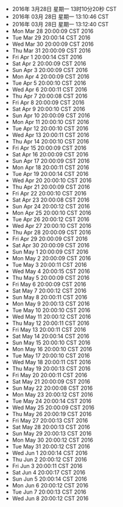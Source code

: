 - 2016年 3月28日 星期一 13时10分20秒 CST
- 2016年 03月 28日 星期一 13:10:46 CST
- 2016年 03月 28日 星期一 13:12:40 CST
- Mon Mar 28 20:00:09 CST 2016
- Tue Mar 29 20:00:14 CST 2016
- Wed Mar 30 20:00:09 CST 2016
- Thu Mar 31 20:00:09 CST 2016
- Fri Apr 1 20:00:14 CST 2016
- Sat Apr 2 20:00:09 CST 2016
- Sun Apr 3 20:00:09 CST 2016
- Mon Apr 4 20:00:09 CST 2016
- Tue Apr 5 20:00:10 CST 2016
- Wed Apr 6 20:00:11 CST 2016
- Thu Apr 7 20:00:08 CST 2016
- Fri Apr 8 20:00:09 CST 2016
- Sat Apr 9 20:00:10 CST 2016
- Sun Apr 10 20:00:09 CST 2016
- Mon Apr 11 20:00:10 CST 2016
- Tue Apr 12 20:00:10 CST 2016
- Wed Apr 13 20:00:11 CST 2016
- Thu Apr 14 20:00:10 CST 2016
- Fri Apr 15 20:00:09 CST 2016
- Sat Apr 16 20:00:09 CST 2016
- Sun Apr 17 20:00:09 CST 2016
- Mon Apr 18 20:00:11 CST 2016
- Tue Apr 19 20:00:14 CST 2016
- Wed Apr 20 20:00:10 CST 2016
- Thu Apr 21 20:00:09 CST 2016
- Fri Apr 22 20:00:10 CST 2016
- Sat Apr 23 20:00:08 CST 2016
- Sun Apr 24 20:00:12 CST 2016
- Mon Apr 25 20:00:10 CST 2016
- Tue Apr 26 20:00:12 CST 2016
- Wed Apr 27 20:00:10 CST 2016
- Thu Apr 28 20:00:09 CST 2016
- Fri Apr 29 20:00:09 CST 2016
- Sat Apr 30 20:00:09 CST 2016
- Sun May 1 20:00:09 CST 2016
- Mon May 2 20:00:09 CST 2016
- Tue May 3 20:00:11 CST 2016
- Wed May 4 20:00:15 CST 2016
- Thu May 5 20:00:09 CST 2016
- Fri May 6 20:00:09 CST 2016
- Sat May 7 20:00:12 CST 2016
- Sun May 8 20:00:11 CST 2016
- Mon May 9 20:00:13 CST 2016
- Tue May 10 20:00:10 CST 2016
- Wed May 11 20:00:12 CST 2016
- Thu May 12 20:00:11 CST 2016
- Fri May 13 20:00:11 CST 2016
- Sat May 14 20:00:14 CST 2016
- Sun May 15 20:00:10 CST 2016
- Mon May 16 20:00:10 CST 2016
- Tue May 17 20:00:10 CST 2016
- Wed May 18 20:00:11 CST 2016
- Thu May 19 20:00:13 CST 2016
- Fri May 20 20:00:11 CST 2016
- Sat May 21 20:00:09 CST 2016
- Sun May 22 20:00:08 CST 2016
- Mon May 23 20:00:12 CST 2016
- Tue May 24 20:00:14 CST 2016
- Wed May 25 20:00:09 CST 2016
- Thu May 26 20:00:19 CST 2016
- Fri May 27 20:00:13 CST 2016
- Sat May 28 20:00:13 CST 2016
- Sun May 29 20:00:13 CST 2016
- Mon May 30 20:00:12 CST 2016
- Tue May 31 20:00:12 CST 2016
- Wed Jun 1 20:00:14 CST 2016
- Thu Jun 2 20:00:12 CST 2016
- Fri Jun 3 20:00:11 CST 2016
- Sat Jun 4 20:00:17 CST 2016
- Sun Jun 5 20:00:14 CST 2016
- Mon Jun 6 20:00:12 CST 2016
- Tue Jun 7 20:00:13 CST 2016
- Wed Jun 8 20:00:12 CST 2016
